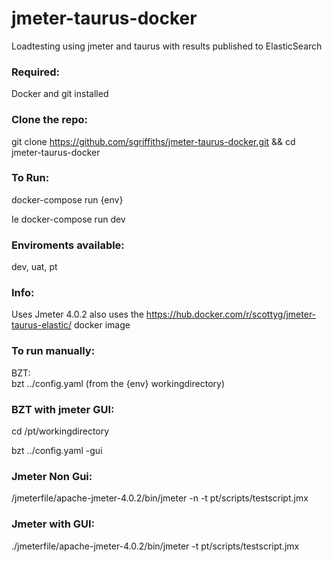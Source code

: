 # jmeter-taurus-docker
Loadtesting using jmeter and taurus with results published to ElasticSearch

### Required:
Docker and git installed

### Clone the repo:
git clone https://github.com/sgriffiths/jmeter-taurus-docker.git && cd jmeter-taurus-docker

### To Run:
docker-compose run {env}

Ie docker-compose run dev

### Enviroments available:
dev, uat, pt

### Info:
Uses Jmeter 4.0.2
also uses the https://hub.docker.com/r/scottyg/jmeter-taurus-elastic/ docker image

### To run manually:
BZT:\
bzt ../config.yaml (from the {env} workingdirectory)

### BZT with jmeter GUI: 
cd /pt/workingdirectory

bzt ../config.yaml -gui

### Jmeter Non Gui: 
/jmeterfile/apache-jmeter-4.0.2/bin/jmeter -n -t pt/scripts/testscript.jmx

### Jmeter with GUI: 
./jmeterfile/apache-jmeter-4.0.2/bin/jmeter -t pt/scripts/testscript.jmx
